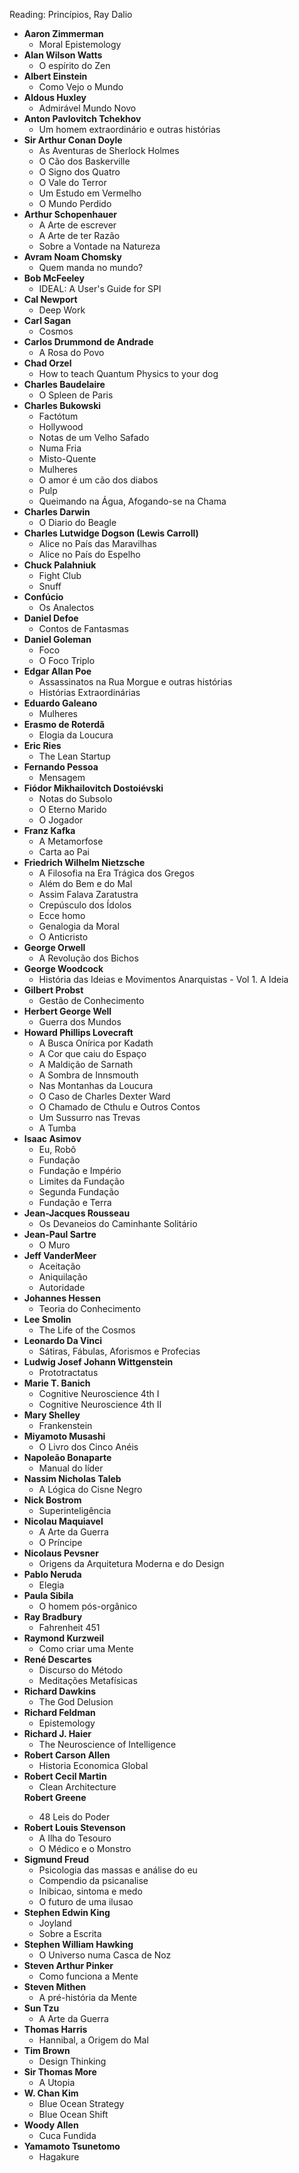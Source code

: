Reading: Princípios, Ray Dalio
<ul>
  <li><strong>Aaron Zimmerman</strong>
    <ul>
      <li>Moral Epistemology</li>
    </ul>
  </li>
  <li><strong>Alan Wilson Watts</strong>
    <ul>
      <li>O espírito do Zen</li>
    </ul>
  </li> 
   <li><strong>Albert Einstein</strong>
    <ul>
      <li>Como Vejo o Mundo</li>
    </ul>
  </li>
  <li><strong>Aldous Huxley</strong>
    <ul>
      <li>Admirável Mundo Novo</li>
    </ul>
  </li> 
  <li><strong>Anton Pavlovitch Tchekhov</strong>
    <ul>
      <li>Um homem extraordinário e outras histórias</li>
    </ul>
  </li> 
  <li><strong>Sir Arthur Conan Doyle</strong>
      <ul>
        <li>As Aventuras de Sherlock Holmes</li>
        <li>O Cão dos Baskerville</li>
        <li>O Signo dos Quatro</li>
        <li>O Vale do Terror</li>
        <li>Um Estudo em Vermelho</li>
        <li>O Mundo Perdido</li>
      </ul>
  </li>
  <li><strong>Arthur Schopenhauer</strong>
    <ul>
      <li>A Arte de escrever</li>
      <li>A Arte de ter Razão</li>
      <li>Sobre a Vontade na Natureza</li>
    </ul>
  </li> 
  <li><strong>Avram Noam Chomsky</strong>
    <ul>
      <li>Quem manda no mundo?</li>
    </ul>
  </li>
  <li><strong>Bob McFeeley</strong>
    <ul>
      <li>IDEAL: A User's Guide for SPI</li>
    </ul>
  </li>
    <li><strong>Cal Newport</strong>
    <ul>
      <li>Deep Work</li>
    </ul>
  </li>
  <li><strong>Carl Sagan</strong>
    <ul>
      <li>Cosmos</li>
    </ul>
  </li>
  <li><strong>Carlos Drummond de Andrade</strong>
    <ul>
      <li>A Rosa do Povo</li>
    </ul>
  </li>
  <li><strong>Chad Orzel</strong>
    <ul>
      <li>How to teach Quantum Physics to your dog</li>
    </ul>
  </li>
  <li><strong>Charles Baudelaire</strong>
    <ul>
      <li>O Spleen de Paris</li>
    </ul>
  </li>
  <li><strong>Charles Bukowski</strong>
    <ul>
      <li>Factótum</li>
      <li>Hollywood</li>
      <li>Notas de um Velho Safado</li>
      <li>Numa Fria</li>
      <li>Misto-Quente</li>
      <li>Mulheres</li>
      <li>O amor é um cão dos diabos</li>
      <li>Pulp</li>
      <li>Queimando na Água, Afogando-se na Chama</li>
    </ul>
  </li>
  <li><strong>Charles Darwin</strong>
    <ul>
      <li>O Diario do Beagle</li>
    </ul>
  </li>
  <li><strong>Charles Lutwidge Dogson (Lewis Carroll)</strong>
    <ul>
      <li>Alice no País das Maravilhas</li>
      <li>Alice no País do Espelho</li>
    </ul>
  </li>
  <li><strong>Chuck Palahniuk</strong>
    <ul>
      <li>Fight Club</li>
      <li>Snuff</li>
    </ul>
  </li> 
  <li><strong>Confúcio</strong>
    <ul>
      <li>Os Analectos</li>
    </ul>
  </li>
  <li><strong>Daniel Defoe</strong>
    <ul>
      <li>Contos de Fantasmas</li>
    </ul>
  </li>
   <li><strong>Daniel Goleman</strong>
    <ul>
      <li>Foco</li>
      <li>O Foco Triplo</li>
    </ul>
  </li>
  <li><strong>Edgar Allan Poe</strong>
    <ul>
      <li>Assassinatos na Rua Morgue e outras histórias</li>
      <li>Histórias Extraordinárias</li>
    </ul>
  </li>
  <li><strong>Eduardo Galeano</strong>
    <ul>
      <li>Mulheres</li>
    </ul>
  </li>
  <li><strong>Erasmo de Roterdã</strong>
    <ul>
      <li>Elogia da Loucura</li>
    </ul>
  </li> 
  <li><strong>Eric Ries</strong>
    <ul>
      <li>The Lean Startup</li>
    </ul>
  </li> 
  <li><strong>Fernando Pessoa</strong>
    <ul>
      <li>Mensagem</li>
    </ul>
  </li> 
  <li><strong>Fiódor Mikhailovitch Dostoiévski</strong>
    <ul>
      <li>Notas do Subsolo</li>
      <li>O Eterno Marido</li>
      <li>O Jogador</li>
    </ul>
  </li> 
  <li><strong>Franz Kafka</strong>
    <ul>
      <li>A Metamorfose</li>
      <li>Carta ao Pai</li>
    </ul>
  </li> 
  <li><strong>Friedrich Wilhelm Nietzsche</strong>
    <ul>
      <li>A Filosofia na Era Trágica dos Gregos</li>
      <li>Além do Bem e do Mal</li>
      <li>Assim Falava Zaratustra</li>
      <li>Crepúsculo dos Ídolos</li>
      <li>Ecce homo</li>
      <li>Genalogia da Moral</li>
      <li>O Anticristo</li>
    </ul>
  </li> 
   <li><strong>George Orwell</strong>
    <ul>
      <li>A Revolução dos Bichos</li>
    </ul>
  </li>
  <li><strong>George Woodcock</strong>
    <ul>
      <li>História das Ideias e Movimentos Anarquistas - Vol 1. A Ideia</li>
    </ul>
  </li>
   <li><strong>Gilbert Probst</strong>
    <ul>
      <li>Gestão de Conhecimento</li>
    </ul>
  </li>
   <li><strong>Herbert George Well</strong>
    <ul>
      <li>Guerra dos Mundos</li>
    </ul>
  </li>
  <li><strong>Howard Phillips Lovecraft</strong>
    <ul>
      <li>A Busca Onírica por Kadath</li>
      <li>A Cor que caiu do Espaço</li>
      <li>A Maldição de Sarnath</li>
      <li>A Sombra de Innsmouth</li>
      <li>Nas Montanhas da Loucura</li>
      <li>O Caso de Charles Dexter Ward</li>
      <li>O Chamado de Cthulu e Outros Contos</li>
      <li>Um Sussurro nas Trevas</li>
      <li>A Tumba</li>
    </ul>
  </li>
  <li><strong>Isaac Asimov</strong>
    <ul>
      <li>Eu, Robô</li>
      <li>Fundação</li>
      <li>Fundação e Império</li>
      <li>Limites da Fundação</li>
      <li>Segunda Fundação</li>
      <li>Fundação e Terra</li>
    </ul>
  </li>
  <li><strong>Jean-Jacques Rousseau</strong>
    <ul>
      <li>Os Devaneios do Caminhante Solitário</li>
    </ul>
  </li>
  <li><strong>Jean-Paul Sartre</strong>
    <ul>
      <li>O Muro</li>
    </ul>
  </li>
  <li><strong>Jeff VanderMeer</strong>
    <ul>
      <li>Aceitação</li>
      <li>Aniquilação</li>
      <li>Autoridade</li>
    </ul>
  </li>
  <li><strong>Johannes Hessen</strong>
    <ul>
      <li>Teoria do Conhecimento</li>
    </ul>
  </li>
  <li><strong>Lee Smolin</strong>
    <ul>
      <li>The Life of the Cosmos</li>
    </ul>
  </li>
  <li><strong>Leonardo Da Vinci</strong>
    <ul>
      <li>Sátiras, Fábulas, Aforismos e Profecias</li>
    </ul>
  </li>
  <li><strong>Ludwig Josef Johann Wittgenstein</strong>
    <ul>
      <li>Prototractatus</li>
    </ul>
  </li>
  <li><strong>Marie T. Banich</strong>
    <ul>
      <li>Cognitive Neuroscience 4th I</li>
      <li>Cognitive Neuroscience 4th II</li>
    </ul>
  </li>
  <li><strong>Mary Shelley</strong>
    <ul>
      <li>Frankenstein</li>
    </ul>
  </li>
  <li><strong>Miyamoto Musashi</strong>
    <ul>
      <li>O Livro dos Cinco Anéis</li>
    </ul>
  </li> 
  <li><strong>Napoleão Bonaparte</strong>
    <ul>
      <li>Manual do líder</li>
    </ul>
  </li>
  <li><strong>Nassim Nicholas Taleb</strong>
    <ul>
      <li>A Lógica do Cisne Negro</li>
    </ul>
  </li>
  <li><strong>Nick Bostrom</strong>
    <ul>
      <li>Superinteligência</li>
    </ul>
  </li>
  <li><strong>Nicolau Maquiavel</strong>
    <ul>
      <li>A Arte da Guerra</li>
      <li>O Príncipe</li>
    </ul>
  </li>
   <li><strong>Nicolaus Pevsner</strong>
    <ul>
      <li>Origens da Arquitetura Moderna e do Design</li>
    </ul>
  </li>
  <li><strong>Pablo Neruda</strong>
    <ul>
      <li>Elegia</li>
    </ul>
  </li>
  <li><strong>Paula Sibila</strong>
    <ul>
      <li>O homem pós-orgânico</li>
    </ul>
  </li>
  <li><strong>Ray Bradbury</strong>
    <ul>
      <li>Fahrenheit 451</li>
    </ul>
  </li>
   <li><strong>Raymond Kurzweil</strong>
    <ul>
      <li>Como criar uma Mente</li>
    </ul>
  </li>
  <li><strong>René Descartes</strong>
    <ul>
      <li>Discurso do Método</li>
      <li>Meditações Metafísicas</li>
    </ul>
  </li>
  <li><strong>Richard Dawkins</strong>
    <ul>
      <li>The God Delusion</li>
    </ul>
  </li>
   <li><strong>Richard Feldman</strong>
    <ul>
      <li>Epistemology</li>
    </ul>
  </li>
  <li><strong>Richard J. Haier</strong>
    <ul>
      <li>The Neuroscience of Intelligence</li>
    </ul>
  </li>
   <li><strong>Robert Carson Allen</strong>
    <ul>
      <li>Historia Economica Global</li>
    </ul>
  </li><li><strong>Robert Cecil Martin</strong>
    <ul>
      <li>Clean Architecture</li>
    </ul>
  </li
  
   <li><strong>Robert Greene</strong>
    <ul>
      <li>48 Leis do Poder</li>
    </ul>
  </li>
  <li><strong>Robert Louis Stevenson</strong>
    <ul>
      <li>A Ilha do Tesouro</li>
      <li>O Médico e o Monstro</li>
    </ul>
  </li>
  <li><strong>Sigmund Freud</strong>
    <ul>
      <li>Psicologia das massas e análise do eu</li>
      <li>Compendio da psicanalise</li>
      <li>Inibicao, sintoma e medo</li>
      <li>O futuro de uma ilusao</li>
    </ul>
  </li>
  <li><strong>Stephen Edwin King</strong>
    <ul>
      <li>Joyland</li>
      <li>Sobre a Escrita</li>
    </ul>
  </li>
  <li><strong>Stephen William Hawking</strong>
    <ul>
      <li>O Universo numa Casca de Noz</li>
    </ul>
  </li>
  <li><strong>Steven Arthur Pinker</strong>
    <ul>
      <li>Como funciona a Mente</li>
    </ul>
  </li>
  <li><strong>Steven Mithen</strong>
    <ul>
      <li>A pré-história da Mente</li>
    </ul>
  </li>
  <li><strong>Sun Tzu</strong>
    <ul>
      <li>A Arte da Guerra</li>
    </ul>
  </li>
  <li><strong>Thomas Harris</strong>
    <ul>
      <li>Hannibal, a Origem do Mal</li>
    </ul>
  </li>
  <li><strong>Tim Brown</strong>
    <ul>
      <li>Design Thinking</li>
    </ul>
  </li>
  <li><strong>Sir Thomas More</strong>
    <ul>
      <li>A Utopia</li>
    </ul>
  </li>
  <li><strong>W. Chan Kim</strong>
    <ul>
      <li>Blue Ocean Strategy</li>
      <li>Blue Ocean Shift</li>
    </ul>
  </li>
  <li><strong>Woody Allen</strong>
    <ul>
      <li>Cuca Fundida</li>
    </ul>
  </li>
  <li><strong>Yamamoto Tsunetomo</strong>
    <ul>
      <li>Hagakure</li>
    </ul>
  </li>
</ul>
